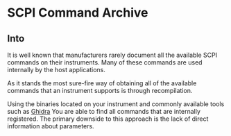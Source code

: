 # SCPI Command Archive

## Into

It is well known that manufacturers rarely document all the available SCPI commands on their instruments. Many of these commands are used internally by the host applications.

As it stands the most sure-fire way of obtaining all of the available commands that an instrument supports is through recompilation.

Using the binaries located on your instrument and commonly available tools such as [Ghidra](https://ghidra-sre.org/) You are able to find all commands that are internally registered.
The primary downside to this approach is the lack of direct information about parameters.
